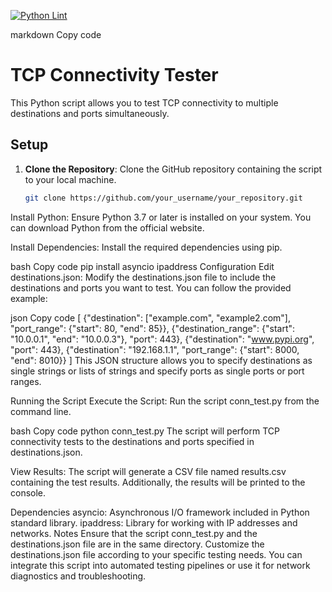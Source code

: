 [![Python Lint](https://github.com/greyinghair/template_python/actions/workflows/python-lint.yaml/badge.svg?branch=main)](https://github.com/greyinghair/template_python/actions/workflows/python-lint.yaml)

markdown
Copy code
# TCP Connectivity Tester

This Python script allows you to test TCP connectivity to multiple destinations and ports simultaneously.

## Setup

1. **Clone the Repository**: Clone the GitHub repository containing the script to your local machine.

   ```bash
   git clone https://github.com/your_username/your_repository.git
Install Python: Ensure Python 3.7 or later is installed on your system. You can download Python from the official website.

Install Dependencies: Install the required dependencies using pip.

bash
Copy code
pip install asyncio ipaddress
Configuration
Edit destinations.json: Modify the destinations.json file to include the destinations and ports you want to test. You can follow the provided example:

json
Copy code
[
    {"destination": ["example.com", "example2.com"], "port_range": {"start": 80, "end": 85}},
    {"destination_range": {"start": "10.0.0.1", "end": "10.0.0.3"}, "port": 443},
    {"destination": "www.pypi.org", "port": 443},
    {"destination": "192.168.1.1", "port_range": {"start": 8000, "end": 8010}}
]
This JSON structure allows you to specify destinations as single strings or lists of strings and specify ports as single ports or port ranges.

Running the Script
Execute the Script: Run the script conn_test.py from the command line.

bash
Copy code
python conn_test.py
The script will perform TCP connectivity tests to the destinations and ports specified in destinations.json.

View Results: The script will generate a CSV file named results.csv containing the test results. Additionally, the results will be printed to the console.

Dependencies
asyncio: Asynchronous I/O framework included in Python standard library.
ipaddress: Library for working with IP addresses and networks.
Notes
Ensure that the script conn_test.py and the destinations.json file are in the same directory.
Customize the destinations.json file according to your specific testing needs.
You can integrate this script into automated testing pipelines or use it for network diagnostics and troubleshooting.
